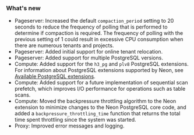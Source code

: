 ### What's new

- Pageserver: Increased the default `compaction_period` setting to 20 seconds to reduce the frequency of polling that is performed to determine if compaction is required. The frequency of polling with the previous setting of 1 could result in excessive CPU consumption when there are numerous tenants and projects.
- Pageserver: Added initial support for online tenant relocation.
- Pageserver: Added support for multiple PostgreSQL versions.
- Compute: Added support for the `h3_pg` and `plv8` PostgreSQL extensions. For information about PostgreSQL extensions supported by Neon, see [Available PostgreSQL extensions](https://neon.tech/docs/reference/compatibility/#available-postgresql-extensions).
- Compute: Added support for a future implementation of sequential scan prefetch, which improves I/O performance for operations such as table scans.
- Compute: Moved the backpressure throttling algorithm to the Neon extension to minimize changes to the Neon PostgreSQL core code, and added a `backpressure_throttling_time` function that returns the total time spent throttling since the system was started.
- Proxy: Improved error messages and logging.

